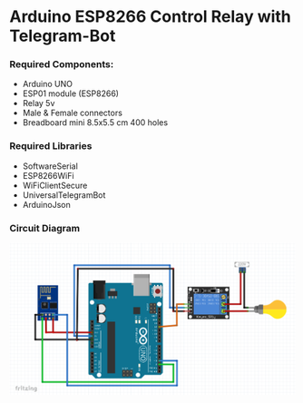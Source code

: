 # Arduino ESP8266 Control Relay with Telegram-Bot

### Required Components:
- Arduino UNO
- ESP01 module (ESP8266)
- Relay 5v
- Male & Female connectors
- Breadboard mini 8.5x5.5 cm 400 holes

### Required Libraries
- SoftwareSerial
- ESP8266WiFi
- WiFiClientSecure
- UniversalTelegramBot
- ArduinoJson

### Circuit Diagram
![schema](https://github.com/adhiyasa-yahya/Arduino-ESP8266-Control-Relay-with-Telegram-Bot/blob/main/schema_wiring_arduino.png?raw=true)
